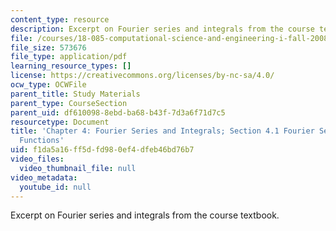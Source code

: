```yaml
---
content_type: resource
description: Excerpt on Fourier series and integrals from the course textbook.
file: /courses/18-085-computational-science-and-engineering-i-fall-2008/f1da5a16ff5dfd980ef4dfeb46bd76b7_cse41.pdf
file_size: 573676
file_type: application/pdf
learning_resource_types: []
license: https://creativecommons.org/licenses/by-nc-sa/4.0/
ocw_type: OCWFile
parent_title: Study Materials
parent_type: CourseSection
parent_uid: df610098-8ebd-ba68-b43f-7d3a6f71d7c5
resourcetype: Document
title: 'Chapter 4: Fourier Series and Integrals; Section 4.1 Fourier Series for Periodic
  Functions'
uid: f1da5a16-ff5d-fd98-0ef4-dfeb46bd76b7
video_files:
  video_thumbnail_file: null
video_metadata:
  youtube_id: null
---
```

Excerpt on Fourier series and integrals from the course textbook.